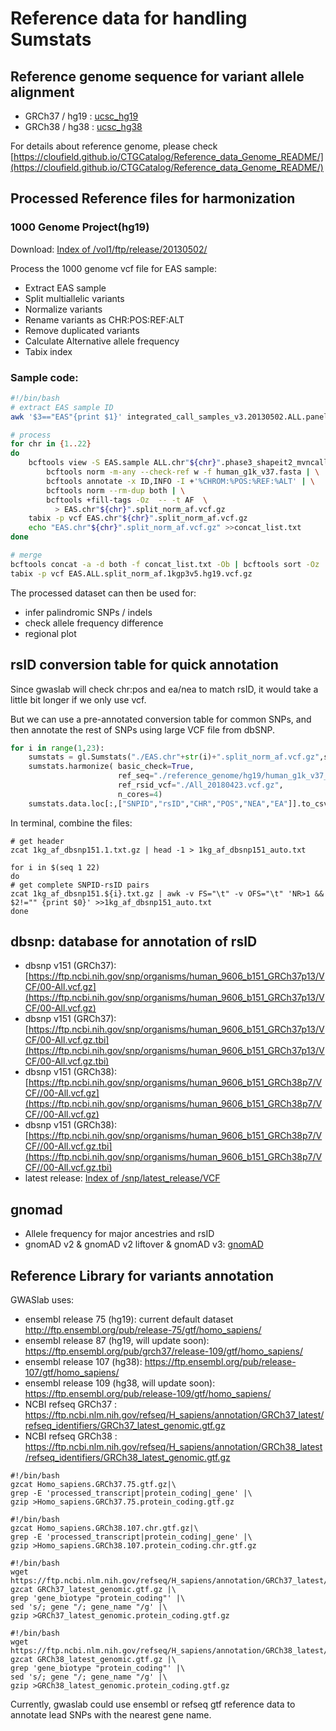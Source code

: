 # Reference data for handling Sumstats
## Reference genome sequence for variant allele alignment

- GRCh37 / hg19 : [ucsc_hg19](http://hgdownload.cse.ucsc.edu/goldenpath/hg19/bigZips/)
- GRCh38 / hg38 : [ucsc_hg38](https://hgdownload.soe.ucsc.edu/goldenPath/hg38/bigZips/)

For details about reference genome, please check [https://cloufield.github.io/CTGCatalog/Reference_data_Genome_README/](https://cloufield.github.io/CTGCatalog/Reference_data_Genome_README/)

## Processed Reference files for harmonization
### 1000 Genome Project(hg19)
Download:
[Index of /vol1/ftp/release/20130502/](http://ftp.1000genomes.ebi.ac.uk/vol1/ftp/release/20130502/)

Process the 1000 genome vcf file for EAS sample:

- Extract EAS sample
- Split multiallelic variants
- Normalize variants
- Rename variants as CHR:POS:REF:ALT
- Remove duplicated variants
- Calculate Alternative allele frequency
- Tabix index

### Sample code:
```bash
#!/bin/bash
# extract EAS sample ID
awk '$3=="EAS"{print $1}' integrated_call_samples_v3.20130502.ALL.panel >EAS.sample

# process
for chr in {1..22}
do
    bcftools view -S EAS.sample ALL.chr"${chr}".phase3_shapeit2_mvncall_integrated_v5a.20130502.genotypes.vcf.gz | \
        bcftools norm -m-any --check-ref w -f human_g1k_v37.fasta | \
        bcftools annotate -x ID,INFO -I +'%CHROM:%POS:%REF:%ALT' | \
        bcftools norm --rm-dup both | \
        bcftools +fill-tags -Oz  -- -t AF  \
          > EAS.chr"${chr}".split_norm_af.vcf.gz
    tabix -p vcf EAS.chr"${chr}".split_norm_af.vcf.gz
    echo "EAS.chr"${chr}".split_norm_af.vcf.gz" >>concat_list.txt 
done

# merge
bcftools concat -a -d both -f concat_list.txt -Ob | bcftools sort -Oz  > EAS.ALL.split_norm_af.1kgp3v5.hg19.vcf.gz
tabix -p vcf EAS.ALL.split_norm_af.1kgp3v5.hg19.vcf.gz
```
The processed dataset can then be used for:

- infer palindromic SNPs / indels
- check allele frequency difference 
- regional plot

## rsID conversion table for quick annotation
Since gwaslab will check chr:pos and ea/nea to match rsID, it would take a little bit longer if we only use vcf. 

But we can use a pre-annotated conversion table for common SNPs, and then annotate the rest of SNPs using large VCF file from dbSNP. 
```python
for i in range(1,23):
    sumstats = gl.Sumstats("./EAS.chr"+str(i)+".split_norm_af.vcf.gz",snpid="ID",fmt="vcf")
    sumstats.harmonize( basic_check=True,
                        ref_seq="./reference_genome/hg19/human_g1k_v37_decoy.fasta",
                        ref_rsid_vcf="./All_20180423.vcf.gz", 
                        n_cores=4)
    sumstats.data.loc[:,["SNPID","rsID","CHR","POS","NEA","EA"]].to_csv("./1kg_af_dbsnp151."+str(i)+".txt.gz","\t",index=None)
```

In terminal, combine the files:
```
# get header
zcat 1kg_af_dbsnp151.1.txt.gz | head -1 > 1kg_af_dbsnp151_auto.txt

for i in $(seq 1 22)
do
# get complete SNPID-rsID pairs
zcat 1kg_af_dbsnp151.${i}.txt.gz | awk -v FS="\t" -v OFS="\t" 'NR>1 && $2!="" {print $0}' >>1kg_af_dbsnp151_auto.txt
done
```

## dbsnp: database for annotation of rsID

- dbsnp v151 (GRCh37): [https://ftp.ncbi.nih.gov/snp/organisms/human_9606_b151_GRCh37p13/VCF/00-All.vcf.gz](https://ftp.ncbi.nih.gov/snp/organisms/human_9606_b151_GRCh37p13/VCF/00-All.vcf.gz)
- dbsnp v151 (GRCh37): [https://ftp.ncbi.nih.gov/snp/organisms/human_9606_b151_GRCh37p13/VCF/00-All.vcf.gz.tbi](https://ftp.ncbi.nih.gov/snp/organisms/human_9606_b151_GRCh37p13/VCF/00-All.vcf.gz.tbi)
- dbsnp v151 (GRCh38): [https://ftp.ncbi.nih.gov/snp/organisms/human_9606_b151_GRCh38p7/VCF//00-All.vcf.gz](https://ftp.ncbi.nih.gov/snp/organisms/human_9606_b151_GRCh38p7/VCF//00-All.vcf.gz)
- dbsnp v151 (GRCh38): [https://ftp.ncbi.nih.gov/snp/organisms/human_9606_b151_GRCh38p7/VCF//00-All.vcf.gz.tbi](https://ftp.ncbi.nih.gov/snp/organisms/human_9606_b151_GRCh38p7/VCF//00-All.vcf.gz.tbi)
- latest release: [Index of /snp/latest_release/VCF](https://ftp.ncbi.nih.gov/snp/latest_release/VCF/)

## gnomad

- Allele frequency for major ancestries and rsID
- gnomAD v2 & gnomAD v2 liftover & gnomAD v3:   [gnomAD](https://gnomad.broadinstitute.org/downloads)    


## Reference Library for variants annotation 

GWASlab uses:

- ensembl release 75 (hg19): current default dataset http://ftp.ensembl.org/pub/release-75/gtf/homo_sapiens/
- ensembl release 87 (hg19, will update soon): https://ftp.ensembl.org/pub/grch37/release-109/gtf/homo_sapiens/
- ensembl release 107 (hg38):  https://ftp.ensembl.org/pub/release-107/gtf/homo_sapiens/
- ensembl release 109 (hg38, will update soon):  https://ftp.ensembl.org/pub/release-109/gtf/homo_sapiens/
- NCBI refseq GRCh37 : https://ftp.ncbi.nlm.nih.gov/refseq/H_sapiens/annotation/GRCh37_latest/refseq_identifiers/GRCh37_latest_genomic.gtf.gz
- NCBI refseq GRCh38 : https://ftp.ncbi.nlm.nih.gov/refseq/H_sapiens/annotation/GRCh38_latest/refseq_identifiers/GRCh38_latest_genomic.gtf.gz

```
#!/bin/bash
gzcat Homo_sapiens.GRCh37.75.gtf.gz|\
grep -E 'processed_transcript|protein_coding|_gene' |\
gzip >Homo_sapiens.GRCh37.75.protein_coding.gtf.gz 
```

```
#!/bin/bash
gzcat Homo_sapiens.GRCh38.107.chr.gtf.gz|\
grep -E 'processed_transcript|protein_coding|_gene' |\
gzip >Homo_sapiens.GRCh38.107.protein_coding.chr.gtf.gz 
```

```
#!/bin/bash
wget https://ftp.ncbi.nlm.nih.gov/refseq/H_sapiens/annotation/GRCh37_latest/refseq_identifiers/GRCh37_latest_genomic.gtf.gz
gzcat GRCh37_latest_genomic.gtf.gz |\
grep 'gene_biotype "protein_coding"' |\
sed 's/; gene "/; gene_name "/g' |\
gzip >GRCh37_latest_genomic.protein_coding.gtf.gz
```

```
#!/bin/bash
wget https://ftp.ncbi.nlm.nih.gov/refseq/H_sapiens/annotation/GRCh38_latest/refseq_identifiers/GRCh38_latest_genomic.gtf.gz
gzcat GRCh38_latest_genomic.gtf.gz |\
grep 'gene_biotype "protein_coding"' |\
sed 's/; gene "/; gene_name "/g' |\
gzip >GRCh38_latest_genomic.protein_coding.gtf.gz
```

Currently, gwaslab could use ensembl or refseq gtf reference data to annotate lead SNPs with the nearest gene name.
